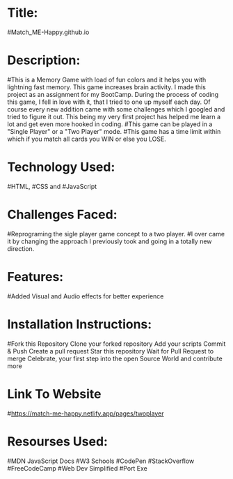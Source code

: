 # Title: 
#Match_ME-Happy.github.io
# Description:
#This is a Memory Game with load of fun colors and it helps you with lightning fast memory. This game increases brain activity.
I made this project as an assignment for my BootCamp. During the process of coding this game, I fell in love with it, that I tried to one up myself each day. 
Of course every new addition came with some challenges which I googled and tried to figure it out. This being my very first project has helped me learn a lot and get even more hooked in coding.
#This game can be played in a "Single Player" or a "Two Player" mode.
#This game has a time limit within which if you match all cards you WIN or else you LOSE.
# Technology Used:
#HTML, #CSS and #JavaScript
# Challenges Faced:
#Reprograming the sigle player game concept to a two player.
#I over came it by changing the approach I previously took and going in a totally new direction.
# Features:
#Added Visual and Audio effects for better experience
# Installation Instructions:
#Fork this Repository
Clone your forked repository
Add your scripts
Commit & Push
Create a pull request
Star this repository
Wait for Pull Request to merge
Celebrate, your first step into the open Source World and contribute more
# Link To Website
#https://match-me-happy.netlify.app/pages/twoplayer
# Resourses Used:
#MDN JavaScript Docs
#W3 Schools
#CodePen
#StackOverflow
#FreeCodeCamp
#Web Dev Simplified
#Port Exe
